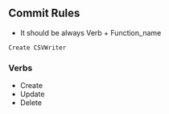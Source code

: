 ## Commit Rules

* It should be always Verb + Function_name
```
Create CSVWriter
```

### Verbs
* Create
* Update
* Delete
